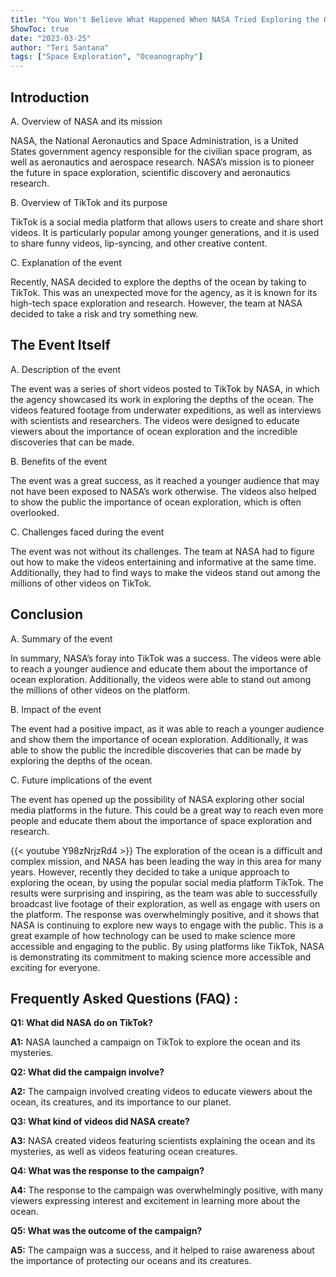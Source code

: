 ```yaml
---
title: "You Won't Believe What Happened When NASA Tried Exploring the Ocean on TikTok!"
ShowToc: true 
date: "2023-03-25"
author: "Teri Santana" 
tags: ["Space Exploration", "Oceanography"]
---
```

## Introduction

A. Overview of NASA and its mission

NASA, the National Aeronautics and Space Administration, is a United States government agency responsible for the civilian space program, as well as aeronautics and aerospace research. NASA’s mission is to pioneer the future in space exploration, scientific discovery and aeronautics research.

B. Overview of TikTok and its purpose

TikTok is a social media platform that allows users to create and share short videos. It is particularly popular among younger generations, and it is used to share funny videos, lip-syncing, and other creative content.

C. Explanation of the event

Recently, NASA decided to explore the depths of the ocean by taking to TikTok. This was an unexpected move for the agency, as it is known for its high-tech space exploration and research. However, the team at NASA decided to take a risk and try something new.

## The Event Itself

A. Description of the event

The event was a series of short videos posted to TikTok by NASA, in which the agency showcased its work in exploring the depths of the ocean. The videos featured footage from underwater expeditions, as well as interviews with scientists and researchers. The videos were designed to educate viewers about the importance of ocean exploration and the incredible discoveries that can be made.

B. Benefits of the event

The event was a great success, as it reached a younger audience that may not have been exposed to NASA’s work otherwise. The videos also helped to show the public the importance of ocean exploration, which is often overlooked.

C. Challenges faced during the event

The event was not without its challenges. The team at NASA had to figure out how to make the videos entertaining and informative at the same time. Additionally, they had to find ways to make the videos stand out among the millions of other videos on TikTok.

## Conclusion

A. Summary of the event

In summary, NASA’s foray into TikTok was a success. The videos were able to reach a younger audience and educate them about the importance of ocean exploration. Additionally, the videos were able to stand out among the millions of other videos on the platform.

B. Impact of the event

The event had a positive impact, as it was able to reach a younger audience and show them the importance of ocean exploration. Additionally, it was able to show the public the incredible discoveries that can be made by exploring the depths of the ocean.

C. Future implications of the event

The event has opened up the possibility of NASA exploring other social media platforms in the future. This could be a great way to reach even more people and educate them about the importance of space exploration and research.

{{< youtube Y98zNrjzRd4 >}} 
The exploration of the ocean is a difficult and complex mission, and NASA has been leading the way in this area for many years. However, recently they decided to take a unique approach to exploring the ocean, by using the popular social media platform TikTok. The results were surprising and inspiring, as the team was able to successfully broadcast live footage of their exploration, as well as engage with users on the platform. The response was overwhelmingly positive, and it shows that NASA is continuing to explore new ways to engage with the public. This is a great example of how technology can be used to make science more accessible and engaging to the public. By using platforms like TikTok, NASA is demonstrating its commitment to making science more accessible and exciting for everyone.

## Frequently Asked Questions (FAQ) :
**Q1: What did NASA do on TikTok?**

**A1:** NASA launched a campaign on TikTok to explore the ocean and its mysteries. 

**Q2: What did the campaign involve?**

**A2:** The campaign involved creating videos to educate viewers about the ocean, its creatures, and its importance to our planet. 

**Q3: What kind of videos did NASA create?**

**A3:** NASA created videos featuring scientists explaining the ocean and its mysteries, as well as videos featuring ocean creatures. 

**Q4: What was the response to the campaign?**

**A4:** The response to the campaign was overwhelmingly positive, with many viewers expressing interest and excitement in learning more about the ocean. 

**Q5: What was the outcome of the campaign?**

**A5:** The campaign was a success, and it helped to raise awareness about the importance of protecting our oceans and its creatures.




